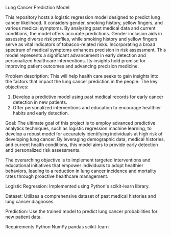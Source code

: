 Lung Cancer Prediction Model

This repository hosts a logistic regression model designed to predict lung cancer likelihood. It considers gender, smoking history, yellow fingers, and various medical symptoms. By analyzing past medical data and current conditions, the model offers accurate predictions. Gender inclusion aids in assessing diverse risk profiles, while smoking history and yellow fingers serve as vital indicators of tobacco-related risks. Incorporating a broad spectrum of medical symptoms enhances precision in risk assessment. This model represents a significant advancement in early detection and personalized healthcare interventions. Its insights hold promise for improving patient outcomes and advancing precision medicine.

Problem description:
This will help health care seeks to gain insights into the factors that impact the lung cancer prediction in the people. The key objectives:
1. Develop a predictive model using past medical records for early cancer detection in new patients.
2. Offer personalized interventions and education to encourage healthier habits and early detection.

Goal:
The ultimate goal of this project is to employ advanced predictive analytics techniques, such as logistic regression machine learning, to develop a robust model for accurately identifying individuals at high risk of developing lung cancer. By leveraging demographic data, medical histories, and current health conditions, this model aims to provide early detection and personalized risk assessments. 

The overarching objective is to implement targeted interventions and educational initiatives that empower individuals to adopt healthier behaviors, leading to a reduction in lung cancer incidence and mortality rates through proactive healthcare management.

Logistic Regression: Implemented using Python's scikit-learn library.

Dataset: Utilizes a comprehensive dataset of past medical histories and lung cancer diagnoses.

Prediction: Use the trained model to predict lung cancer probabilities for new patient data.

Requirements
Python 
NumPy
pandas
scikit-learn
